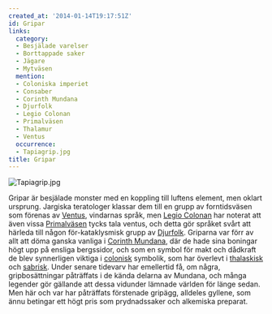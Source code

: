 ```yaml
---
created_at: '2014-01-14T19:17:51Z'
id: Gripar
links:
  category:
  - Besjälade varelser
  - Borttappade saker
  - Jägare
  - Mytväsen
  mention:
  - Coloniska imperiet
  - Consaber
  - Corinth Mundana
  - Djurfolk
  - Legio Colonan
  - Primalväsen
  - Thalamur
  - Ventus
  occurrence:
  - Tapiagrip.jpg
title: Gripar
---
```


![][1]

Gripar är besjälade monster med en koppling till luftens element, men oklart ursprung. Jargiska
teratologer klassar dem till en grupp av forntidsväsen som förenas av [Ventus], vindarnas språk, men
[Legio Colonan] har noterat att även vissa [Primalväsen] tycks tala ventus, och detta gör språket
svårt att härleda till någon för-kataklysmisk grupp av [Djurfolk]. Griparna var förr av allt att
döma ganska vanliga i [Corinth Mundana], där de hade sina boningar högt upp på ensliga bergssidor,
och som en symbol för makt och dådkraft de blev synnerligen viktiga i [colonisk] symbolik, som har
överlevt i [thalaskisk] och [sabrisk]. Under senare tidevarv har emellertid få, om några,
gripbosättningar påträffats i de kända delarna av Mundana, och många legender gör gällande att dessa
vidunder lämnade världen för länge sedan. Men här och var har påträffats förstenade gripägg,
alldeles gyllene, som ännu betingar ett högt pris som prydnadssaker och alkemiska preparat.

  [1]: Tapiagrip.jpg "Tapiagrip.jpg"
  [Ventus]: Ventus
  [Legio Colonan]: Legio_Colonan
  [Primalväsen]: Primalväsen
  [Djurfolk]: Djurfolk
  [Corinth Mundana]: Corinth_Mundana
  [colonisk]: Coloniska_imperiet
  [thalaskisk]: Thalamur
  [sabrisk]: Consaber